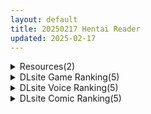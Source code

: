 ```yaml
---
layout: default
title: 20250217 Hentai Reader
updated: 2025-02-17
---
```


<details class='content-parent'>
<summary>
Resources(2)
</summary>
<details class='content-child'>
<summary>
<span class='rss-title'> 【R3583】[Made in Harutoshi] 悪いおじさん達に身を捧げて葬儀屋を守る堂主の話 </span> <a class='rss-link' href='https://blog.reimu.net/archives/108374' target='_blank'>&nbsp;</a>
<div class='rss-published'> 🕛 20250216 08:00:17</div>
</summary>
本次给大家介绍一部，本月新发售的，长达100分钟的良心LIVE2D动画作品。 女主好像是原神里的胡桃……？？  &#8230; <a class="more-link" href="https://blog.reimu.net/archives/108374">继续阅读<span class="screen-reader-text">【R3583】[Made in Harutoshi] 悪いおじさん達に身を捧げて葬儀屋を守る堂主の話</span></a>
</details>
<details class='content-child'>
<summary>
<span class='rss-title'> 2025年01月合集 </span> <a class='rss-link' href='https://www.hacg.icu/wp/100389.html' target='_blank'>&nbsp;</a>
<div class='rss-published'> 🕛 20250216 05:32:35</div>
</summary>
大家新年好，给大家拜个晚年 新的一年，大家也要嘎嘎导管哦 一月总体来说有些失望， &#8230; <a href="https://www.hacg.icu/wp/100389.html">继续阅读 <span class="meta-nav">&#8594;</span></a>
</details>

</details>
<details class='content-parent'>
<summary>
DLsite Game Ranking(5)
</summary>
<details class='content-child'>
<summary>
<span class='rss-title'> 洗脳学園 ~呪人の壺~ [U-ROOM] </span> <a class='rss-link' href='https://www.dlsite.com/maniax/work/=/product_id/RJ01034814.html' target='_blank'>&nbsp;</a>
<div class='rss-published'> 🕛 20250217 13:14:31</div>
</summary>
<img src ="http://img.dlsite.jp/modpub/images2/work/doujin/RJ01035000/RJ01034814_img_main.jpg"/><br/>学園をエロく染めていく軍師として頑張るゲームです。
</details>
<details class='content-child'>
<summary>
<span class='rss-title'> Reminiscence [シコルスキー大佐] </span> <a class='rss-link' href='https://www.dlsite.com/maniax/work/=/product_id/RJ01201737.html' target='_blank'>&nbsp;</a>
<div class='rss-published'> 🕛 20250217 13:14:31</div>
</summary>
<img src ="http://img.dlsite.jp/modpub/images2/work/doujin/RJ01202000/RJ01201737_img_main.jpg"/><br/>小さな村に暮らす仲良し姉妹のドキドキワクワクのドスケベ奮闘記
</details>
<details class='content-child'>
<summary>
<span class='rss-title'> 陰キャラこみゅにけーしょん [moirai] </span> <a class='rss-link' href='https://www.dlsite.com/maniax/work/=/product_id/RJ01342237.html' target='_blank'>&nbsp;</a>
<div class='rss-published'> 🕛 20250217 13:14:31</div>
</summary>
<img src ="http://img.dlsite.jp/modpub/images2/work/doujin/RJ01343000/RJ01342237_img_main.jpg"/><br/>★全てモーフィングアニメーションで動くキャラクターとイベントシーン!●「陰キャラヒロインとの不穏な交友」がテーマの、自身育成型シミュレーションです。・オートセーブシステムで、いつでも復帰可能!・攻略に失敗しても、所持金や一部装備アイテムの引き継ぎ可能!・Ci-enフォロワーに、ゲーム内の所持金が追加されるコードを配布!
</details>
<details class='content-child'>
<summary>
<span class='rss-title'> 全裸帰宅～草薙なぎさは帰りたい～ [屋上の細道] </span> <a class='rss-link' href='https://www.dlsite.com/maniax/work/=/product_id/RJ01340907.html' target='_blank'>&nbsp;</a>
<div class='rss-published'> 🕛 20250217 13:14:31</div>
</summary>
<img src ="http://img.dlsite.jp/modpub/images2/work/doujin/RJ01341000/RJ01340907_img_main.jpg"/><br/>ハプニングで野外露出!夜の街を歩く3Dステルスアクション
</details>
<details class='content-child'>
<summary>
<span class='rss-title'> 夏のサカり [みこにそみ] </span> <a class='rss-link' href='https://www.dlsite.com/maniax/work/=/product_id/RJ365188.html' target='_blank'>&nbsp;</a>
<div class='rss-published'> 🕛 20250217 13:14:31</div>
</summary>
<img src ="http://img.dlsite.jp/modpub/images2/work/doujin/RJ366000/RJ365188_img_main.jpg"/><br/>【カスタム×エッチ】好みの少女たちに好き放題Hできるリアルタイム3Dゲーム!雰囲気・没入感を重視したストーリーで雌に堕ちていく姿をお楽しみください!
</details>

</details>
<details class='content-parent'>
<summary>
DLsite Voice Ranking(5)
</summary>
<details class='content-child'>
<summary>
<span class='rss-title'> 【2/23まで早期限定&購入特典▶オナサポ他20点~】【5時間▶各ヒロインルートまるごと2本】俺にだけ密着♪俺にだけ肉食?!～男女の友情が成立できなかった僕たち～ [猫麦] </span> <a class='rss-link' href='https://www.dlsite.com/maniax/work/=/product_id/RJ01309512.html' target='_blank'>&nbsp;</a>
<div class='rss-published'> 🕛 20250217 13:14:33</div>
</summary>
<img src ="http://img.dlsite.jp/modpub/images2/work/doujin/RJ01310000/RJ01309512_img_main.jpg"/><br/>密着&密着♪甘い青春まるごと2本♪今日はどっちに中出しする??
</details>
<details class='content-child'>
<summary>
<span class='rss-title'> 【性癖布教期間限定100円】無垢で優しい皇国の姫に常識改変◯眠で性処理をマナーと思い込ませ無知シチュ嗅ぎ舐めセックスご奉仕伴侶へ【凌◯なし・性格そのまま】 [あとりえスターズ] </span> <a class='rss-link' href='https://www.dlsite.com/maniax/work/=/product_id/RJ01316777.html' target='_blank'>&nbsp;</a>
<div class='rss-published'> 🕛 20250217 13:14:33</div>
</summary>
<img src ="http://img.dlsite.jp/modpub/images2/work/doujin/RJ01317000/RJ01316777_img_main.jpg"/><br/>無垢で優しく人を疑うことを知らない皇国のお姫様に常識改変◯眠をかけ、ザーメンを咀嚼する行為や汗蒸れセックスでチンポを喜ばせることをマナーとして思い込ませつつ優しく丁寧に無知シチュ調教で自分専用の清潔ラブラブオナホへ変えていく背徳音声!
</details>
<details class='content-child'>
<summary>
<span class='rss-title'> 先輩、もっと食べちゃいますね♪～愛情重め甘サド後輩彼女と性欲全開お泊まり搾り取られ愛～ [いちのや] </span> <a class='rss-link' href='https://www.dlsite.com/maniax/work/=/product_id/RJ01340017.html' target='_blank'>&nbsp;</a>
<div class='rss-published'> 🕛 20250217 13:14:33</div>
</summary>
<img src ="http://img.dlsite.jp/modpub/images2/work/doujin/RJ01341000/RJ01340017_img_main.jpg"/><br/>今日は彼女がおうちにお泊まりに! 今度は彼女になった後輩からの、 愛されとぐいぐいは止まるどころか増す一方で…♪ひたすら愛され!襲われ! 女性優位が好きな方、ちょっとマゾなあなたへ! CV:一之瀬りと
</details>
<details class='content-child'>
<summary>
<span class='rss-title'> 【早期購入特典付き】ねぇ、勃ってるでしょ?～僕と彼女の勃起我慢げえむ～ [ふぁいばーぱれっと] </span> <a class='rss-link' href='https://www.dlsite.com/maniax/work/=/product_id/RJ01294692.html' target='_blank'>&nbsp;</a>
<div class='rss-published'> 🕛 20250217 13:14:33</div>
</summary>
<img src ="http://img.dlsite.jp/modpub/images2/work/doujin/RJ01295000/RJ01294692_img_main.jpg"/><br/>気になるあの子に勃起バレ。“勃起指摘特化”のソフトマゾ向けオナサポ音声♪
</details>
<details class='content-child'>
<summary>
<span class='rss-title'> クールなのに徹底的に甘やかしてくれる孕ませエッチ好きの新婚エルフ嫁～異世界花嫁制度～ [オトヨメ] </span> <a class='rss-link' href='https://www.dlsite.com/maniax/work/=/product_id/RJ01327193.html' target='_blank'>&nbsp;</a>
<div class='rss-published'> 🕛 20250217 13:14:33</div>
</summary>
<img src ="http://img.dlsite.jp/modpub/images2/work/doujin/RJ01328000/RJ01327193_img_main.jpg"/><br/>「旦那様を甘やかすのも、お嫁さんの役目だから…。おちんちんも…いい子いい子って、いっぱい撫でてあげる…」普段はクールなのに、あなただけには甘々の全肯定♪『異世界花嫁制度』で夫婦となったエルフ嫁ちゃんとの新婚生活♪最初はぎこちない関係も、どんどん甘々になっていって…孕ませエッチも積極的に♪誰よりもアナタのことを愛してくれるお嫁ちゃんに寄り添われながら、思いっきり甘やかされたい人にオススメです♪CV:みもりあいの様
</details>

</details>
<details class='content-parent'>
<summary>
DLsite Comic Ranking(5)
</summary>
<details class='content-child'>
<summary>
<span class='rss-title'> 某都立○学に、教え子マインドコントロールしてハメ撮りしまくってた頭バグってる教師がいたらしい [セカンドカラー] </span> <a class='rss-link' href='https://www.dlsite.com/maniax/work/=/product_id/RJ01341329.html' target='_blank'>&nbsp;</a>
<div class='rss-published'> 🕛 20250217 13:14:35</div>
</summary>
<img src ="http://img.dlsite.jp/modpub/images2/work/doujin/RJ01342000/RJ01341329_img_main.jpg"/><br/>DLsiteの皆様初めまして、たいぷはてなです(・ω・)4年4ヵ月ぶりの新刊頑張りましたのでぜひ、よろしくお願いします。
</details>
<details class='content-child'>
<summary>
<span class='rss-title'> オナニー大好きほのかちゃんはカテキョちんぽを勉強したい！ [へんりいだ] </span> <a class='rss-link' href='https://www.dlsite.com/maniax/work/=/product_id/RJ01340180.html' target='_blank'>&nbsp;</a>
<div class='rss-published'> 🕛 20250217 13:14:35</div>
</summary>
<img src ="http://img.dlsite.jp/modpub/images2/work/doujin/RJ01341000/RJ01340180_img_main.jpg"/><br/>オナニー大好きな真面目系○リが、童貞の家庭教師を誘惑して念願の初エッチ…！／本編：56ページ　作者：へんりいだ
</details>
<details class='content-child'>
<summary>
<span class='rss-title'> 桜春女学院の男優 3 [陸の孤島亭] </span> <a class='rss-link' href='https://www.dlsite.com/maniax/work/=/product_id/RJ01302984.html' target='_blank'>&nbsp;</a>
<div class='rss-published'> 🕛 20250217 13:14:35</div>
</summary>
<img src ="http://img.dlsite.jp/modpub/images2/work/doujin/RJ01303000/RJ01302984_img_main.jpg"/><br/>桜春女学院の男優の3作目になります。
</details>
<details class='content-child'>
<summary>
<span class='rss-title'> 【日文版】放学后化学部 [不可不可] </span> <a class='rss-link' href='https://www.dlsite.com/maniax/work/=/product_id/RJ01081364.html' target='_blank'>&nbsp;</a>
<div class='rss-published'> 🕛 20250217 13:14:35</div>
</summary>
<img src ="http://img.dlsite.jp/modpub/images2/work/doujin/RJ01082000/RJ01081364_img_main.jpg"/><br/>J○少女和老师的放学后社团活动
</details>
<details class='content-child'>
<summary>
<span class='rss-title'> 勇者と姫とお母様!? [ie研究室] </span> <a class='rss-link' href='https://www.dlsite.com/maniax/work/=/product_id/RJ01298148.html' target='_blank'>&nbsp;</a>
<div class='rss-published'> 🕛 20250217 13:14:35</div>
</summary>
<img src ="http://img.dlsite.jp/modpub/images2/work/doujin/RJ01299000/RJ01298148_img_main.jpg"/><br/>魔王討伐の帰路、姫の命を救った勇者。お礼は姫との婚姻と…"お母様との夜伽"!?
</details>

</details>
